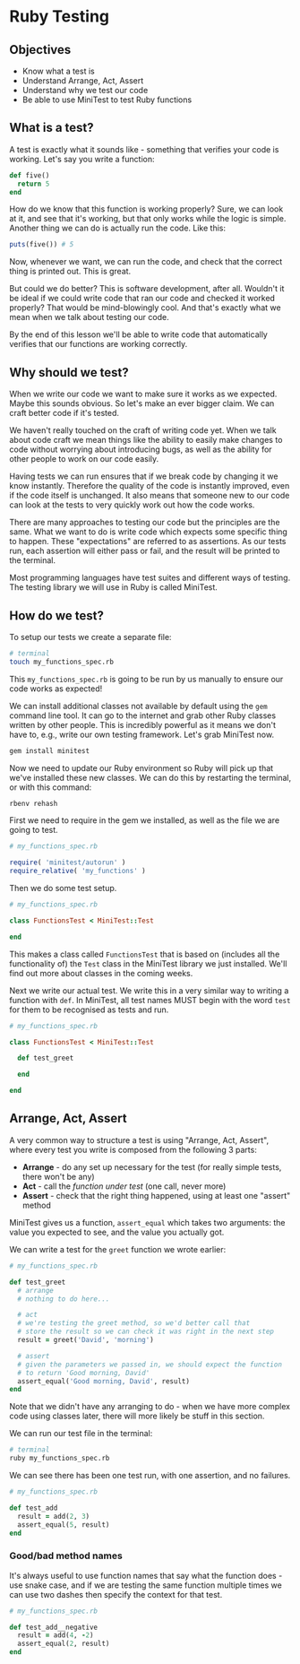 # Ruby Testing

## Objectives

- Know what a test is
- Understand Arrange, Act, Assert
- Understand why we test our code
- Be able to use MiniTest to test Ruby functions

## What is a test?

A test is exactly what it sounds like - something that verifies your code is working.
Let's say you write a function:

```ruby
def five()
  return 5
end
```

How do we know that this function is working properly? Sure, we can look at it,
and see that it's working, but that only works while the logic is simple.
Another thing we can do is actually run the code. Like this:

```ruby
puts(five()) # 5
```

Now, whenever we want, we can run the code, and check that the correct thing is
printed out. This is great.

But could we do better? This is software development, after all. Wouldn't it be
ideal if we could write code that ran our code and checked it worked properly?
That would be mind-blowingly cool. And that's exactly what we mean when we talk
about testing our code.

By the end of this lesson we'll be able to write code that automatically verifies
that our functions are working correctly.

## Why should we test?

When we write our code we want to make sure it works as we expected. Maybe this
sounds obvious. So let's make an ever bigger claim. We can craft better code if it's tested.

We haven't really touched on the craft of writing code yet. When we talk about
code craft we mean things like the ability to easily make changes to code without
worrying about introducing bugs, as well as the ability for other people to work
on our code easily.

Having tests we can run ensures that if we break code by changing it we know instantly.
Therefore the quality of the code is instantly improved, even if the code itself is
unchanged. It also means that someone new to our code can look at the tests to very
quickly work out how the code works.

There are many approaches to testing our code but the principles are the same.
What we want to do is write code which expects some specific thing to happen.
These "expectations" are referred to as assertions. As our tests run, each assertion
will either pass or fail, and the result will be printed to the terminal.

Most programming languages have test suites and different ways of testing.
The testing library we will use in Ruby is called MiniTest.

## How do we test?

To setup our tests we create a separate file:

```bash
# terminal
touch my_functions_spec.rb
```

This `my_functions_spec.rb` is going to be run by us manually to ensure our
code works as expected!

We can install additional classes not available by default using the `gem` command
line tool.  It can go to the internet and grab other Ruby classes written by other
people. This is incredibly powerful as it means we don't have to, e.g., write our
own testing framework. Let's grab MiniTest now.

```bash
gem install minitest
```

Now we need to update our Ruby environment so Ruby will pick up that we've installed
these new classes. We can do this by restarting the terminal, or with this command:

```bash
rbenv rehash
```

First we need to require in the gem we installed, as well as the file we are going to test.

```ruby
# my_functions_spec.rb

require( 'minitest/autorun' )
require_relative( 'my_functions' )
```

Then we do some test setup.

```ruby
# my_functions_spec.rb

class FunctionsTest < MiniTest::Test

end
```

This makes a class called `FunctionsTest` that is based on (includes all the functionality of)
the `Test` class in the MiniTest library we just installed.  We'll find out more about
classes in the coming weeks.

Next we write our actual test. We write this in a very similar way to writing a
function with `def`. In MiniTest, all test names MUST begin with the word `test`
for them to be recognised as tests and run.

```ruby
# my_functions_spec.rb

class FunctionsTest < MiniTest::Test

  def test_greet

  end

end
```

## Arrange, Act, Assert

A very common way to structure a test is using "Arrange, Act, Assert", where every
test you write is composed from the following 3 parts:

 * **Arrange** - do any set up necessary for the test (for really simple tests,
    there won't be any)
 * **Act** - call the _function under test_ (one call, never more)
 * **Assert** - check that the right thing happened, using at least one "assert" method

MiniTest gives us a function, `assert_equal` which takes two arguments: the value
you expected to see, and the value you actually got.

We can write a test for the `greet` function we wrote earlier:

```ruby
# my_functions_spec.rb

def test_greet
  # arrange
  # nothing to do here...

  # act
  # we're testing the greet method, so we'd better call that
  # store the result so we can check it was right in the next step
  result = greet('David', 'morning')

  # assert
  # given the parameters we passed in, we should expect the function
  # to return 'Good morning, David'
  assert_equal('Good morning, David', result)
end
```

Note that we didn't have any arranging to do - when we have more complex code using
classes later, there will more likely be stuff in this section.

We can run our test file in the terminal:

```bash
# terminal
ruby my_functions_spec.rb
```

We can see there has been one test run, with one assertion, and no failures.

```ruby
# my_functions_spec.rb

def test_add
  result = add(2, 3)
  assert_equal(5, result)
end
```

### Good/bad method names

It's always useful to use function names that say what the function does - use
snake case, and if we are testing the same function multiple times we can use
two dashes then specify the context for that test.

```ruby
# my_functions_spec.rb

def test_add__negative
  result = add(4, -2)
  assert_equal(2, result)
end
```
